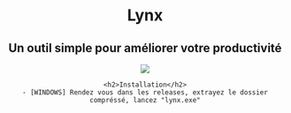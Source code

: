 <body>
    <h1>Lynx</h1>
    <h2>Un outil simple pour améliorer votre productivité</h2>
    <img src="assets/lynx.ico">

    <h2>Installation</h2>
    - [WINDOWS] Rendez vous dans les releases, extrayez le dossier compréssé, lancez "lynx.exe"
</body>
<style>
    body {
        text-align: center;
    }
</style>
